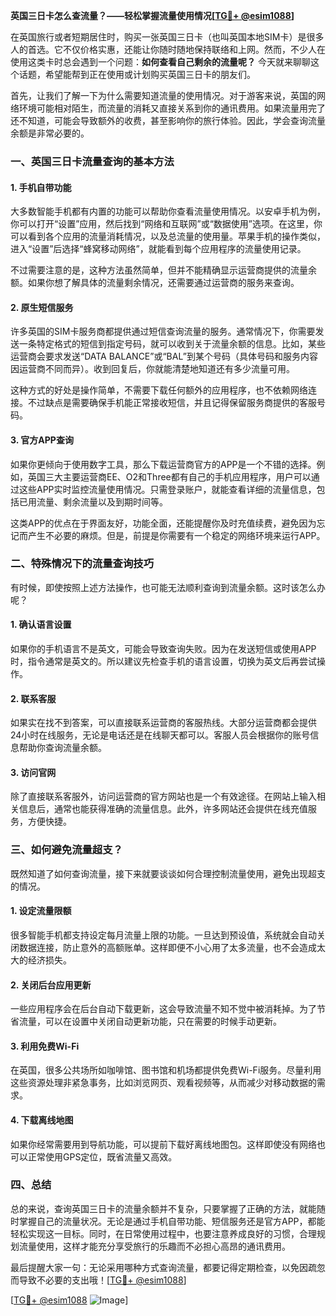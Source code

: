 **英国三日卡怎么查流量？——轻松掌握流量使用情况[[TG💪+ @esim1088](https://t.me/s/esim1088)]**

在英国旅行或者短期居住时，购买一张英国三日卡（也叫英国本地SIM卡）是很多人的首选。它不仅价格实惠，还能让你随时随地保持联络和上网。然而，不少人在使用这类卡时总会遇到一个问题：**如何查看自己剩余的流量呢？** 今天就来聊聊这个话题，希望能帮到正在使用或计划购买英国三日卡的朋友们。

首先，让我们了解一下为什么需要知道流量的使用情况。对于游客来说，英国的网络环境可能相对陌生，而流量的消耗又直接关系到你的通讯费用。如果流量用完了还不知道，可能会导致额外的收费，甚至影响你的旅行体验。因此，学会查询流量余额是非常必要的。

### **一、英国三日卡流量查询的基本方法**

#### **1. 手机自带功能**
大多数智能手机都有内置的功能可以帮助你查看流量使用情况。以安卓手机为例，你可以打开“设置”应用，然后找到“网络和互联网”或“数据使用”选项。在这里，你可以看到各个应用的流量消耗情况，以及总流量的使用量。苹果手机的操作类似，进入“设置”后选择“蜂窝移动网络”，就能看到每个应用程序的流量使用记录。

不过需要注意的是，这种方法虽然简单，但并不能精确显示运营商提供的流量余额。如果你想了解具体的流量剩余情况，还需要通过运营商的服务来查询。

#### **2. 原生短信服务**
许多英国的SIM卡服务商都提供通过短信查询流量的服务。通常情况下，你需要发送一条特定格式的短信到指定号码，就可以收到关于流量余额的信息。比如，某些运营商会要求发送“DATA BALANCE”或“BAL”到某个号码（具体号码和服务内容因运营商不同而异）。收到回复后，你就能清楚地知道还有多少流量可用。

这种方式的好处是操作简单，不需要下载任何额外的应用程序，也不依赖网络连接。不过缺点是需要确保手机能正常接收短信，并且记得保留服务商提供的客服号码。

#### **3. 官方APP查询**
如果你更倾向于使用数字工具，那么下载运营商官方的APP是一个不错的选择。例如，英国三大主要运营商EE、O2和Three都有自己的手机应用程序，用户可以通过这些APP实时监控流量使用情况。只需登录账户，就能查看详细的流量信息，包括已用流量、剩余流量以及到期时间等。

这类APP的优点在于界面友好，功能全面，还能提醒你及时充值续费，避免因为忘记而产生不必要的麻烦。但是，前提是你需要有一个稳定的网络环境来运行APP。

### **二、特殊情况下的流量查询技巧**

有时候，即使按照上述方法操作，也可能无法顺利查询到流量余额。这时该怎么办呢？

#### **1. 确认语言设置**
如果你的手机语言不是英文，可能会导致查询失败。因为在发送短信或使用APP时，指令通常是英文的。所以建议先检查手机的语言设置，切换为英文后再尝试操作。

#### **2. 联系客服**
如果实在找不到答案，可以直接联系运营商的客服热线。大部分运营商都会提供24小时在线服务，无论是电话还是在线聊天都可以。客服人员会根据你的账号信息帮助你查询流量余额。

#### **3. 访问官网**
除了直接联系客服外，访问运营商的官方网站也是一个有效途径。在网站上输入相关信息后，通常也能获得准确的流量信息。此外，许多网站还会提供在线充值服务，方便快捷。

### **三、如何避免流量超支？**

既然知道了如何查询流量，接下来就要谈谈如何合理控制流量使用，避免出现超支的情况。

#### **1. 设定流量限额**
很多智能手机都支持设定每月流量上限的功能。一旦达到预设值，系统就会自动关闭数据连接，防止意外的高额账单。这样即便不小心用了太多流量，也不会造成太大的经济损失。

#### **2. 关闭后台应用更新**
一些应用程序会在后台自动下载更新，这会导致流量不知不觉中被消耗掉。为了节省流量，可以在设置中关闭自动更新功能，只在需要的时候手动更新。

#### **3. 利用免费Wi-Fi**
在英国，很多公共场所如咖啡馆、图书馆和机场都提供免费Wi-Fi服务。尽量利用这些资源处理非紧急事务，比如浏览网页、观看视频等，从而减少对移动数据的需求。

#### **4. 下载离线地图**
如果你经常需要用到导航功能，可以提前下载好离线地图包。这样即使没有网络也可以正常使用GPS定位，既省流量又高效。

### **四、总结**

总的来说，查询英国三日卡的流量余额并不复杂，只要掌握了正确的方法，就能随时掌握自己的流量状况。无论是通过手机自带功能、短信服务还是官方APP，都能轻松实现这一目标。同时，在日常使用过程中，也要注意养成良好的习惯，合理规划流量使用，这样才能充分享受旅行的乐趣而不必担心高昂的通讯费用。

最后提醒大家一句：无论采用哪种方式查询流量，都要记得定期检查，以免因疏忽而导致不必要的支出哦！[[TG💪+ @esim1088](https://t.me/s/esim1088)] 

[[TG💪+ @esim1088](https://t.me/s/esim1088) ![Image](https://i.postimg.cc/4NQfJmqS/Snipaste-2025-05-13-00-14-12.png)]